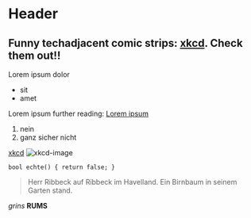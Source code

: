 # Header

## Funny techadjacent comic strips: [xkcd](https://www.xkcd.com). Check them out!!

Lorem ipsum dolor

- sit
- amet

Lorem ipsum further reading: [Lorem ipsum](https://www.loremipsum.de/)

1. nein
2. ganz sicher nicht

[xkcd](https://www.xkcd.com)
![xkcd-image](https://imgs.xkcd.com/comics/km3net_2x.png)

```
bool echte() { return false; }
```

> Herr Ribbeck auf Ribbeck im Havelland.
> Ein Birnbaum in seinem Garten stand.

*grins*
**RUMS**
 